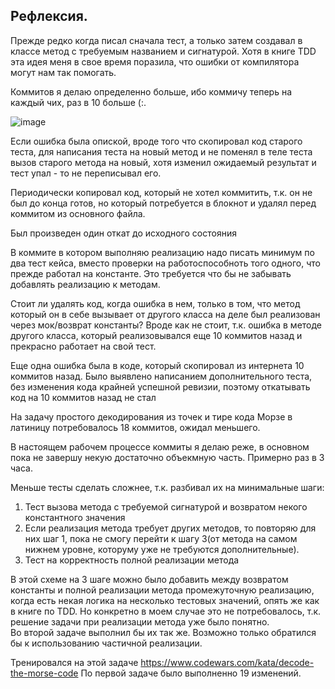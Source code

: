 ## Рефлексия. 

Прежде редко когда писал сначала тест, а только затем создавал в классе метод с требуемым названием и сигнатурой. 
Хотя в книге TDD эта идея меня в свое время поразила, что ошибки от компилятора могут нам так помогать.

Коммитов я делаю определенно больше, ибо коммичу теперь на каждый чих, раз в 10 больше (:.

![image](https://github.com/FedorSabeshkin/HardWork/assets/37352353/5331802f-afac-4aa0-891b-7353b5bcfa49)


Если ошибка была опиской, вроде того что скопировал код старого теста, для написания теста на новый метод
и не поменял в теле теста вызов старого метода на новый, хотя изменил ожидаемый результат и тест упал - то не переписывал его.

Периодически копировал код, который не хотел коммитить, т.к. он не был до конца готов,
 но который потребуется в блокнот и удалял перед коммитом из основного файла.
 
Был произведен один откат до исходного состояния

В коммите в котором выполняю реализацию надо писать минимум по два тест кейса, вместо проверки на работоспособноть того одного,
что прежде работал на константе. Это требуется что бы не забывать добавлять реализацию к методам.

Стоит ли удалять код, когда ошибка в нем, только в том, что метод который он в себе вызывает от другого класса
на деле был реализован через мок/возврат константы?
Вроде как не стоит, т.к. ошибка в методе другого класса, который реализовывался еще 10 коммитов назад и прекрасно работает на свой тест.

Еще одна ошибка была в коде, который скопировал из интернета 10 коммитов назад. Было выявлено написанием дополнительного теста, без изменения кода 
крайней успешной ревизии, поэтому откатывать код на 10 коммитов назад не стал

На задачу простого декодирования из точек и тире кода Морзе в латиницу потребовалось 18 коммитов, ожидал меньшего.

В настоящем рабочем процессе коммиты я делаю реже, в основном пока не завершу некую достаточно объекмную часть. Примерно раз в 3 часа.

Меньше тесты сделать сложнее, т.к. разбивал их на минимальные шаги:
1. Тест вызова метода с требуемой сигнатурой и возвратом некого константного значения
2. Если реализация метода требует других методов, то повторяю для них шаг 1, пока не смогу перейти к шагу 3(от метода на самом нижнем уровне, которуму уже не требуются дополнительные).
3. Тест на корректность полной реализации метода

В этой схеме на 3 шаге можно было добавить между возвратом константы и полной реализации метода
промежуточную реализацию, когда есть некая логика на несколько тестовых значений, опять же как в книге по TDD.
Но конкретно в моем случае это не потребовалось, т.к. решение задачи при реализации метода уже было понятно.  
Во второй задаче выполнил бы их так же. Возможно только обратился бы к использованию частичной реализации.

Тренировался на этой задаче
https://www.codewars.com/kata/decode-the-morse-code
По первой задаче было выполненно 19 изменений.

